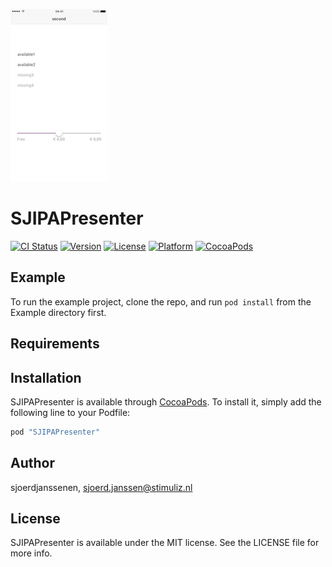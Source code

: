 ![An example of SJIPAPresenter](Example.png)

# SJIPAPresenter

[![CI Status](http://img.shields.io/travis/sjoerdjanssenen/SJIPAPresenter.svg?style=flat)](https://travis-ci.org/sjoerdjanssenen/SJIPAPresenter)
[![Version](https://img.shields.io/cocoapods/v/SJIPAPresenter.svg?style=flat)](http://cocoapods.org/pods/SJIPAPresenter)
[![License](https://img.shields.io/cocoapods/l/SJIPAPresenter.svg?style=flat)](http://cocoapods.org/pods/SJIPAPresenter)
[![Platform](https://img.shields.io/cocoapods/p/SJIPAPresenter.svg?style=flat)](http://cocoapods.org/pods/SJIPAPresenter)
[![CocoaPods](https://img.shields.io/cocoapods/dt/SJIPAPresenter.svg)](http://cocoapods.org/pods/SJIPAPresenter)

## Example

To run the example project, clone the repo, and run `pod install` from the Example directory first.

## Requirements

## Installation

SJIPAPresenter is available through [CocoaPods](http://cocoapods.org). To install
it, simply add the following line to your Podfile:

```ruby
pod "SJIPAPresenter"
```

## Author

sjoerdjanssenen, sjoerd.janssen@stimuliz.nl

## License

SJIPAPresenter is available under the MIT license. See the LICENSE file for more info.
